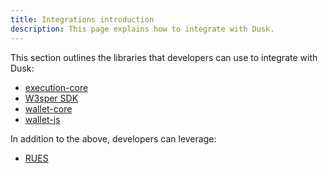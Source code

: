 ```yaml
---
title: Integrations introduction
description: This page explains how to integrate with Dusk.
---
```



This section outlines the libraries that developers can use to integrate with Dusk:


- [execution-core](/developer/integrations/execution-core)
- [W3sper SDK](https://github.com/dusk-network/rusk/wiki/%5BDraft%5D-W3sper-SDK)
- [wallet-core](/developer/integrations/wallet-core)
- [wallet-js](/developer/integrations/wallet-js)

In addition to the above, developers can leverage:
-  [RUES](/developer/integrations/rues)

